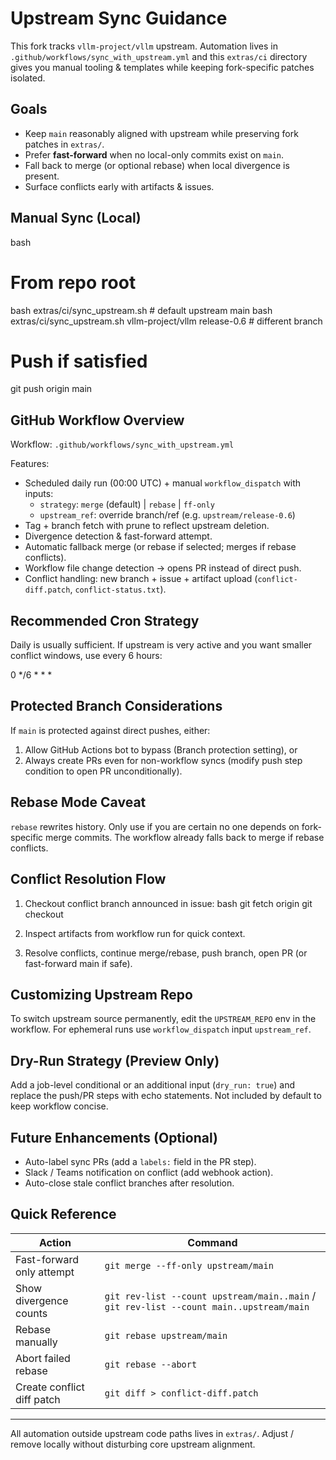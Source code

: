 # Upstream Sync Guidance

This fork tracks `vllm-project/vllm` upstream. Automation lives in `.github/workflows/sync_with_upstream.yml` and this `extras/ci` directory gives you manual tooling & templates while keeping fork-specific patches isolated.

## Goals

- Keep `main` reasonably aligned with upstream while preserving fork patches in `extras/`.
- Prefer **fast-forward** when no local-only commits exist on `main`.
- Fall back to merge (or optional rebase) when local divergence is present.
- Surface conflicts early with artifacts & issues.

## Manual Sync (Local)

bash
# From repo root
bash extras/ci/sync_upstream.sh            # default upstream main
bash extras/ci/sync_upstream.sh vllm-project/vllm release-0.6  # different branch
# Push if satisfied
git push origin main

## GitHub Workflow Overview
Workflow: `.github/workflows/sync_with_upstream.yml`

Features:
- Scheduled daily run (00:00 UTC) + manual `workflow_dispatch` with inputs:
  - `strategy`: `merge` (default) | `rebase` | `ff-only`
  - `upstream_ref`: override branch/ref (e.g. `upstream/release-0.6`)
- Tag + branch fetch with prune to reflect upstream deletion.
- Divergence detection & fast-forward attempt.
- Automatic fallback merge (or rebase if selected; merges if rebase conflicts).
- Workflow file change detection -> opens PR instead of direct push.
- Conflict handling: new branch + issue + artifact upload (`conflict-diff.patch`, `conflict-status.txt`).

## Recommended Cron Strategy
Daily is usually sufficient. If upstream is very active and you want smaller conflict windows, use every 6 hours:

0 */6 * * *

## Protected Branch Considerations
If `main` is protected against direct pushes, either:
1. Allow GitHub Actions bot to bypass (Branch protection setting), or
2. Always create PRs even for non-workflow syncs (modify push step condition to open PR unconditionally).

## Rebase Mode Caveat
`rebase` rewrites history. Only use if you are certain no one depends on fork-specific merge commits. The workflow already falls back to merge if rebase conflicts.

## Conflict Resolution Flow
1. Checkout conflict branch announced in issue:
bash
   git fetch origin
   git checkout <conflict-branch>

2. Inspect artifacts from workflow run for quick context.
3. Resolve conflicts, continue merge/rebase, push branch, open PR (or fast-forward main if safe).

## Customizing Upstream Repo
To switch upstream source permanently, edit the `UPSTREAM_REPO` env in the workflow. For ephemeral runs use `workflow_dispatch` input `upstream_ref`.

## Dry-Run Strategy (Preview Only)
Add a job-level conditional or an additional input (`dry_run: true`) and replace the push/PR steps with echo statements. Not included by default to keep workflow concise.

## Future Enhancements (Optional)
- Auto-label sync PRs (add a `labels:` field in the PR step).
- Slack / Teams notification on conflict (add webhook action).
- Auto-close stale conflict branches after resolution.

## Quick Reference
| Action | Command |
|--------|---------|
| Fast-forward only attempt | `git merge --ff-only upstream/main` |
| Show divergence counts | `git rev-list --count upstream/main..main` / `git rev-list --count main..upstream/main` |
| Rebase manually | `git rebase upstream/main` |
| Abort failed rebase | `git rebase --abort` |
| Create conflict diff patch | `git diff > conflict-diff.patch` |

---
All automation outside upstream code paths lives in `extras/`. Adjust / remove locally without disturbing core upstream alignment.
